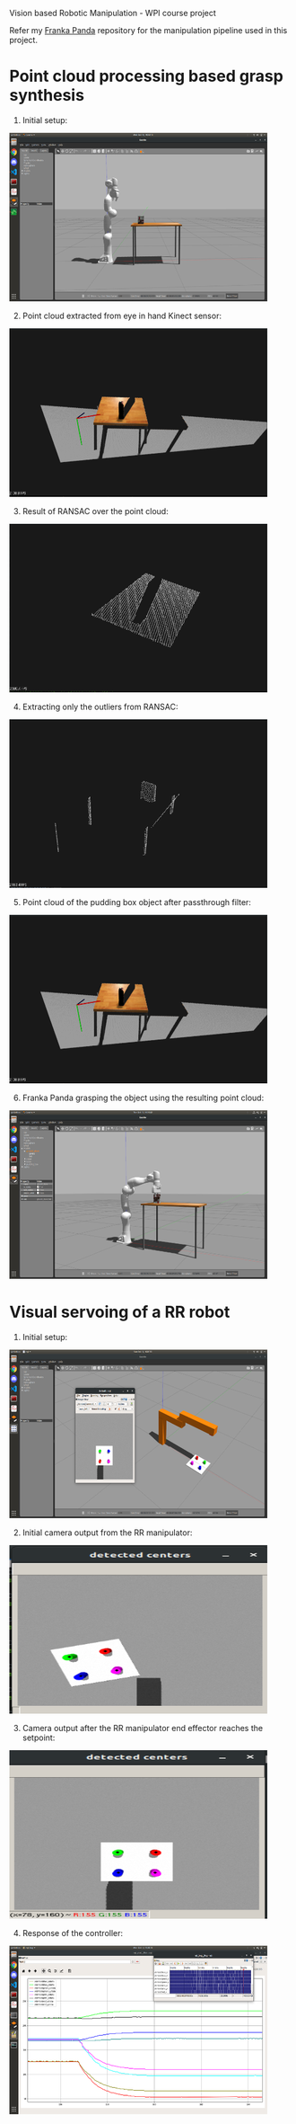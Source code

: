 Vision based Robotic Manipulation - WPI course project

Refer my [Franka Panda](https://github.com/cdbharath/franka_panda "Franka Panda") repository for the manipulation pipeline used in this project. 

# Point cloud processing based grasp synthesis

1. Initial setup:
<p align="left">
<img width="460" height="300" src="./media/pc_setup.png">
</p>

2. Point cloud extracted from eye in hand Kinect sensor:
<p align="left">
<img width="460" height="300" src="./media/pc.png">
</p>

3. Result of RANSAC over the point cloud:
<p align="left">
<img width="460" height="300" src="./media/ransac.png">
</p>

4. Extracting only the outliers from RANSAC:
<p align="left">
<img width="460" height="300" src="./media/ransac_outliers.png">
</p>

5. Point cloud of the pudding box object after passthrough filter:
<p align="left">
<img width="460" height="300" src="./media/pc.png">
</p>

6. Franka Panda grasping the object using the resulting point cloud:
<p align="left">
<img width="460" height="300" src="./media/grasping.png">
</p>

# Visual servoing of a RR robot

1. Initial setup:
<p align="left">
<img width="460" height="300" src="./media/vs_setup.png">
</p>

2. Initial camera output from the RR manipulator:
<p align="left">
<img width="460" height="300" src="./media/initial.png">
</p>

3. Camera output after the RR manipulator end effector reaches the setpoint:
<p align="left">
<img width="460" height="300" src="./media/final.png">
</p>

4. Response of the controller:
<p align="left">
<img width="460" height="300" src="./media/vs_result.png">
</p>
